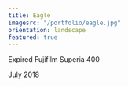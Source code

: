 ```yaml
---
title: Eagle
imagesrc: "/portfolio/eagle.jpg"
orientation: landscape
featured: true
---
```


Expired Fujifilm Superia 400

July 2018
